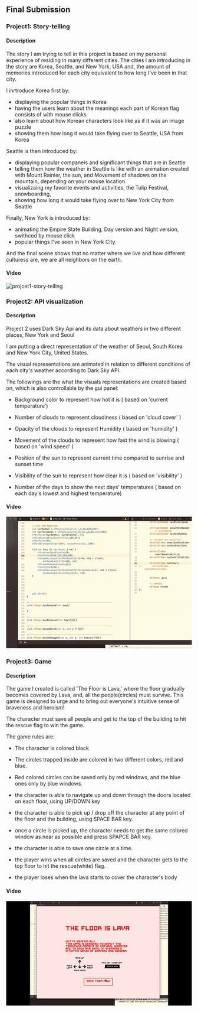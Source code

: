 ## Final Submission 

### Project1: Story-telling

#### Description

The story I am trying to tell in this project is based on my personal experience of residing in many different cities.
The cities I am introducing in the story are Korea, Seattle, and New York, USA and, the amount of memories introduced for each city equivalent to how long I've been in that city.

I inrtroduce Korea first by:
- displaying the popular things in Korea
- having the users learn about the meanings each part of Korean flag consists of with mouse clicks
- also learn about how Korean characters look like as if it was an image puzzle
- showing them how long it would take flying over to Seattle, USA from Korea

Seattle is then introduced by:
- displaying popular companeis and significant things that are in Seattle
- telling them how the weather in Seattle is like with an animation created with Mount Rainier, the sun, and Movement of shadows on the mountain, depending on your mouse location
- visualizaing my favorite events and activities, the Tulip Festival, snowboarding, 
- showing how long it would take flying over to New York City from  Seattle

Finally, New York is introduced by:
- animating the Empire State Building, Day version and Night version, swithced by mouse click
- popular things I've seen in New York City.

And the final scene shows that no matter where we live and how different culturess are, we are all neighbors on the earth.

#### Video
![projcet1-story-telling](./video/project1-story-telling.gif)

### Project2: API visualization
#### Description

Project 2 uses Dark Sky Api and its data about weathers in two different places, New York and Seoul

I am putting a direct representation of the weather of Seoul, South Korea and New York City, United States.

The visual representations are animated in relation to different conditions of each city's weather according to Dark Sky API.

The followings are the what the visuals representations are created based on, which is also controllable by the gui panel:

- Background color to represent how hot it is ( based on 'current temperature')

- Number of clouds to represent cloudiness ( based on 'cloud cover' )

- Opacity of the clouds to represent Humidity ( based on 'humidity' )

- Movement of the clouds to represent how fast the wind is blowing ( based on 'wind speed' )

- Position of the sun to represent current time compared to sunrise and sunset time

- Visibility of the sun to represent how clear it is ( based on 'visibility' )

- Number of the days to show the next days' temperatures ( based on each day's lowest and highest temperature)

#### Video
![project2-api-data-visualization](./video/project2-api-visualization.gif)

### Project3: Game
#### Description

The game I created is called 'The Floor is Lava,' where the floor gradually becomes covered by Lava, and, all the people(circles) must survive. This game is designed to urge and to bring out everyone's intuitive sense of braveness and heroism!

The character must save all people and get to the top of the building to hit the rescue flag to win the game.

The game rules are:

- The character is colored black

- The circles trapped inside are colored in two different colors, red and blue.

- Red colored circles can be saved only by red windows, and the blue ones only by blue windows.

- the character is able to navigate up and down through the doors located on each floor, using UP/DOWN key

- the character is able to pick up / drop off the character at any point of the floor and the building, using SPACE BAR key.

- once a circle is picked up, the character needs to get the same colored window as near as possible and press SPAPCE BAR key. 

- the character is able to save one circle at a time.

- the player wins when all circles are saved and the character gets to the top floor to hit the rescue(white) flag.

- the player loses when the lava starts to cover the character's body

#### Video
![projcet3-game](./video/project3-game.gif)
